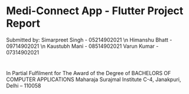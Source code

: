 # Medi-Connect App - Flutter Project Report 
Submitted by: 
Simarpreet Singh - 05214902021 \n
Himanshu Bhatt - 09714902021 \n
Kaustubh Mani - 08514902021 
Varun Kumar - 07314902021 
#
In Partial Fulfilment for The Award of the Degree of 
BACHELORS OF COMPUTER APPLICATIONS
Maharaja Surajmal Institute 
C-4, Janakpuri, Delhi – 110058
